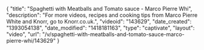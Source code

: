 {
    "title": "Spaghetti with Meatballs and Tomato sauce - Marco Pierre Whi",
    "description": "For more videos, recipes and cooking tips from Marco Pierre White and Knorr, go to Knorr.co.uk.",
    "videoid": "143629",
    "date_created": "1393054138",
    "date_modified": "1418181163",
    "type": "captivate",
    "layout": "video",
    "url": "\/v\/spaghetti-with-meatballs-and-tomato-sauce-marco-pierre-whi\/143629"
}